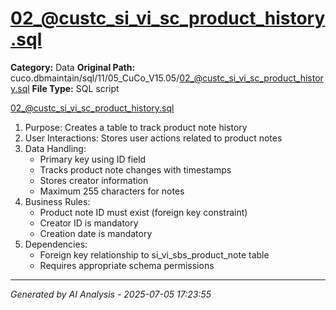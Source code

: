 # 02_@custc_si_vi_sc_product_history.sql

**Category:** Data
**Original Path:** cuco.dbmaintain/sql/11/05_CuCo_V15.05/02_@custc_si_vi_sc_product_history.sql
**File Type:** SQL script

02_@custc_si_vi_sc_product_history.sql
1. Purpose: Creates a table to track product note history
2. User Interactions: Stores user actions related to product notes
3. Data Handling:
   - Primary key using ID field
   - Tracks product note changes with timestamps
   - Stores creator information
   - Maximum 255 characters for notes
4. Business Rules:
   - Product note ID must exist (foreign key constraint)
   - Creator ID is mandatory
   - Creation date is mandatory
5. Dependencies:
   - Foreign key relationship to si_vi_sbs_product_note table
   - Requires appropriate schema permissions

---
*Generated by AI Analysis - 2025-07-05 17:23:55*

